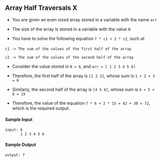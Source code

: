 ## **Array Half Traversals X**

- You are given an even sized array stored in a variable with the name `arr`

- The size of the array is stored in a variable with the value `N`

- You have to solve the following equation `7 * c1 + 2 * c2`, such at

####
    c1 -> The sum of the values of the first half of the array

    c2 -> The sum of the values of the second half of the array

- Consider the value stored in `N = 6`, and `arr = [ 1 2 3 4 5 6]`

- Therefore, the first half of the array is `[1 2 3]`, whose sum is `1 + 2 + 3 = 6`

- Similarly, the second half of the array is `[4 5 6]`, whose sum is `4 + 5 + 6 = 15`

- Therefore, the value of the equation `7 * 6 + 2 * 15 = 42 + 30 = 72`, which is the required output.

#### **Sample Input**
    input: 6
           1 2 3 4 5 6 

#### **Sample Output**
    output: 7